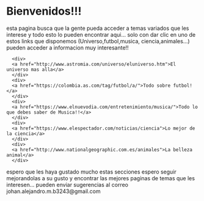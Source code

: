 <html>
  <head>
    <title>Conocimiento mas alla</title>
  </head>
  <body>
    <h1>Bienvenidos!!!</h1>
    <p>esta pagina busca que la gente pueda acceder a temas variados 
      que les interese y todo esto lo pueden encontrar aqui...
      solo con dar clic en uno de estos links que disponemos (Universo,futbol,musica,
      ciencia,animales...) pueden acceder a informacion muy interesante!!
    </p>
    
      <div>
      <a href="http://www.astromia.com/universo/eluniverso.htm">El universo mas alla</a>
      </div>
      <div>
      <a href="https://colombia.as.com/tag/futbol/a/">Todo sobre futbol!</a>
      </div>
      <div>
      <a href="https://www.elnuevodia.com/entretenimiento/musica/">Todo lo que debes saber de Musica!!</a>
      </div>
      <div>
      <a href="https://www.elespectador.com/noticias/ciencia">Lo mejor de la ciencia</a>
      </div>
      <div>
      <a href="http://www.nationalgeographic.com.es/animales">La belleza animal</a>
      </div>
   <p>espero que les haya gustado mucho estas secciones espero seguir mejorandolas a su gusto y encontrar
      las mejores paginas de temas que les interesen... pueden enviar sugerencias al correo
      johan.alejandro.m.b3243@gmail.com
  </P>
  
  </body>
</html>
  
  
